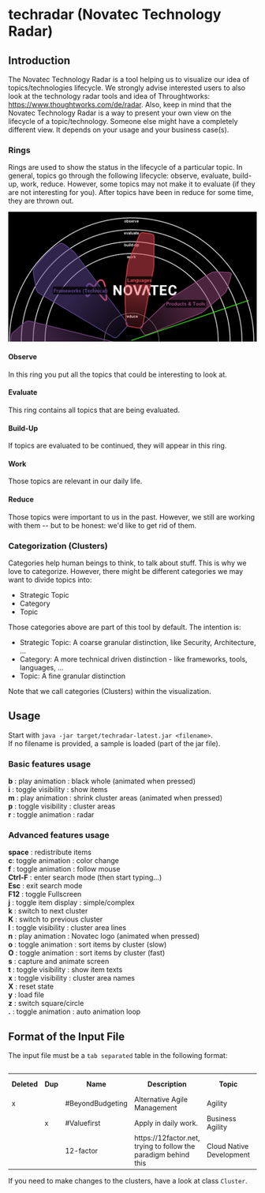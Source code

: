 # techradar (Novatec Technology Radar)
## Introduction
The Novatec Technology Radar is a tool helping us to visualize our idea of topics/technologies
lifecycle. We strongly advise interested users to also look at the technology radar
tools and idea of Throughtworks: https://www.thoughtworks.com/de/radar.
Also, keep in mind that the Novatec Technology Radar is a way to present your own view
on the lifecycle of a topic/technology. Someone else might have a completely different
view. It depends on your usage and your business case(s).
### Rings
Rings are used to show the status in the lifecycle of a particular topic. In general,
topics go through the following lifecycle: observe, evaluate, build-up, work, reduce.
However, some topics may not make it to evaluate (if they are not interesting for you).
After topics have been in reduce for some time, they are thrown out.

![Rings](images/Rings-1.png "Rings")

#### Observe
In this ring you put all the topics that could be interesting to look at.

#### Evaluate
This ring contains all topics that are being evaluated.

#### Build-Up
If topics are evaluated to be continued, they will appear in this ring.

#### Work
Those topics are relevant in our daily life.

#### Reduce
Those topics were important to us in the past. However, we still are working
with them -- but to be honest: we'd like to get rid of them.

### Categorization (Clusters)
Categories help human beings to think, to talk about stuff. This is why we love to categorize.
However, there might be different categories we may want to divide topics into:
* Strategic Topic
* Category
* Topic

Those categories above are part of this tool by default. The intention is:
* Strategic Topic: A coarse granular distinction, like Security, Architecture, ...
* Category: A more technical driven distinction - like frameworks, tools, languages, ...
* Topic: A fine granular distinction

Note that we call categories (Clusters) within the visualization.

## Usage
Start with `java -jar target/techradar-latest.jar <filename>`.\
If no filename is provided, a sample is loaded (part of the jar file).

### Basic features usage
__b__ : play animation : black whole (animated when pressed)\
__i__ : toggle visibility : show items\
__m__ : play animation : shrink cluster areas (animated when pressed)\
__p__ : toggle visibility : cluster areas\
__r__ : toggle animation : radar

### Advanced features usage
__space__ : redistribute items\
__c__: toggle animation : color change\
__f__ : toggle animation : follow mouse\
__Ctrl-F__ : enter search mode (then start typing...)\
__Esc__ : exit search mode\
__F12__ : toggle Fullscreen\
__j__ : toggle item display : simple/complex\
__k__ : switch to next cluster\
__K__ : switch to previous cluster\
__l__ : toggle visibility : cluster area lines\
__n__ : play animation : Novatec logo (animated when pressed)\
__o__ : toggle animation : sort items by cluster (slow)\
__O__ : toggle animation : sort items by cluster (fast)\
__s__ : capture and animate screen\
__t__ : toggle visibility : show item texts\
__x__ : toggle visibility : cluster area names\
__X__ : reset state\
__y__ : load file\
__z__ : switch square/circle\
__.__ : toggle animation : auto animation loop

## Format of the Input File
The input file must be a `tab separated` table in the following format:

<table align="left">
  <tr>
    <th>Deleted</td>
    <th>Dup</td>
    <th>Name</td>
    <th>Description</td>
    <th>Topic</td>
    <th>Ring</td>
    <th>Category</td>
    <th>Strategic Topic</td>
  </tr>
  <tr>
    <td>x</td>
    <td></td>
    <td>#BeyondBudgeting</td>
    <td>Alternative Agile Management</td>
    <td>Agility</td>
    <td>observe</td>
    <td>Methods & Organisationals</td>
    <td>Agile Methoden</td>
  </tr>
  <tr>
    <td></td>
    <td>x</td>
    <td>#Valuefirst</td>
    <td>Apply in daily work.</td>
    <td>Business Agility</td>
    <td>evaluate</td>
    <td>Methods & Organisationals</td>
    <td>Agile Methoden</td>
  </tr>
  <tr>
    <td></td>
    <td></td>
    <td>12-factor</td>
    <td>https://12factor.net, trying to follow the paradigm behind this</td>
    <td>Cloud Native Development</td>
    <td>work</td>
    <td>Concepts (Technical)</td>
    <td>Cloud</td>
  </tr>
</table>

If you need to make changes to the clusters, have a look at class `Cluster`.
